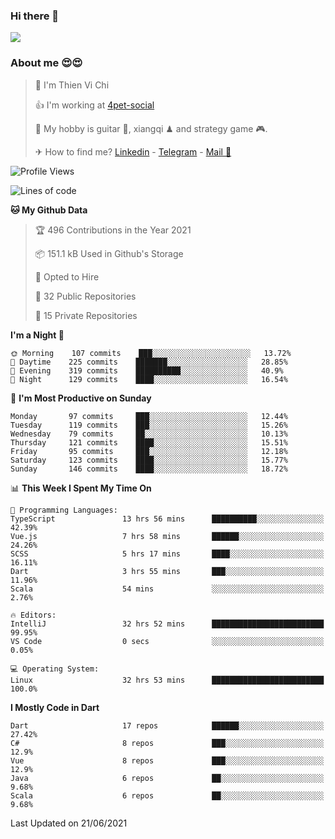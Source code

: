 ### Hi there 👋
![](https://media1.tenor.com/images/9aa4aee77151757a310fcdb4b8fd2a0a/tenor.gif?itemid=12671405)

### About me 😍😍

> 🙎 I'm Thien Vi Chi
> 
> 👍 I'm working at [4pet-social](https://github.com/4pet-social)
>
> 🥞 My hobby is guitar 🎸, xiangqi ♟ and strategy game 🎮.
> 
> ✈ How to find me? [Linkedin](https://www.linkedin.com/in/tvc12/) - [Telegram](https://t.me/yeutham212) - [Mail 📧](mailto:meomeocf98@gmail.com)
> 

<!--START_SECTION:waka-->
![Profile Views](http://img.shields.io/badge/Profile%20Views-6-blue)

![Lines of code](https://img.shields.io/badge/From%20Hello%20World%20I%27ve%20Written-745135%20lines%20of%20code-blue)

**🐱 My Github Data** 

> 🏆 496 Contributions in the Year 2021
 > 
> 📦 151.1 kB Used in Github's Storage 
 > 
> 💼 Opted to Hire
 > 
> 📜 32 Public Repositories 
 > 
> 🔑 15 Private Repositories  
 > 
**I'm a Night 🦉** 

```text
🌞 Morning    107 commits    ███░░░░░░░░░░░░░░░░░░░░░░   13.72% 
🌆 Daytime    225 commits    ███████░░░░░░░░░░░░░░░░░░   28.85% 
🌃 Evening    319 commits    ██████████░░░░░░░░░░░░░░░   40.9% 
🌙 Night      129 commits    ████░░░░░░░░░░░░░░░░░░░░░   16.54%

```
📅 **I'm Most Productive on Sunday** 

```text
Monday       97 commits     ███░░░░░░░░░░░░░░░░░░░░░░   12.44% 
Tuesday      119 commits    ███░░░░░░░░░░░░░░░░░░░░░░   15.26% 
Wednesday    79 commits     ██░░░░░░░░░░░░░░░░░░░░░░░   10.13% 
Thursday     121 commits    ████░░░░░░░░░░░░░░░░░░░░░   15.51% 
Friday       95 commits     ███░░░░░░░░░░░░░░░░░░░░░░   12.18% 
Saturday     123 commits    ████░░░░░░░░░░░░░░░░░░░░░   15.77% 
Sunday       146 commits    ████░░░░░░░░░░░░░░░░░░░░░   18.72%

```


📊 **This Week I Spent My Time On** 

```text
💬 Programming Languages: 
TypeScript               13 hrs 56 mins      ██████████░░░░░░░░░░░░░░░   42.39% 
Vue.js                   7 hrs 58 mins       ██████░░░░░░░░░░░░░░░░░░░   24.26% 
SCSS                     5 hrs 17 mins       ████░░░░░░░░░░░░░░░░░░░░░   16.11% 
Dart                     3 hrs 55 mins       ███░░░░░░░░░░░░░░░░░░░░░░   11.96% 
Scala                    54 mins             ░░░░░░░░░░░░░░░░░░░░░░░░░   2.76%

🔥 Editors: 
IntelliJ                 32 hrs 52 mins      █████████████████████████   99.95% 
VS Code                  0 secs              ░░░░░░░░░░░░░░░░░░░░░░░░░   0.05%

💻 Operating System: 
Linux                    32 hrs 53 mins      █████████████████████████   100.0%

```

**I Mostly Code in Dart** 

```text
Dart                     17 repos            ██████░░░░░░░░░░░░░░░░░░░   27.42% 
C#                       8 repos             ███░░░░░░░░░░░░░░░░░░░░░░   12.9% 
Vue                      8 repos             ███░░░░░░░░░░░░░░░░░░░░░░   12.9% 
Java                     6 repos             ██░░░░░░░░░░░░░░░░░░░░░░░   9.68% 
Scala                    6 repos             ██░░░░░░░░░░░░░░░░░░░░░░░   9.68%

```



 Last Updated on 21/06/2021
<!--END_SECTION:waka-->
